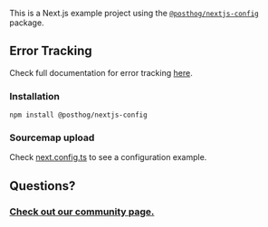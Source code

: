 This is a Next.js example project using the [`@posthog/nextjs-config`](../../posthog-nextjs-config) package.

## Error Tracking

Check full documentation for error tracking [here](https://posthog.com/docs/error-tracking).

### Installation

```
npm install @posthog/nextjs-config
```

### Sourcemap upload

Check [next.config.ts](./next.config.ts) to see a configuration example.

## Questions?

### [Check out our community page.](https://posthog.com/posts)
